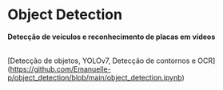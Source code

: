 # Object Detection

<b> Detecção de veículos e reconhecimento de placas em vídeos</b>

<br> [Detecção de objetos, YOLOv7, Detecção de contornos e OCR] (https://github.com/Emanuelle-p/object_detection/blob/main/object_detection.ipynb) </br>
</html>

